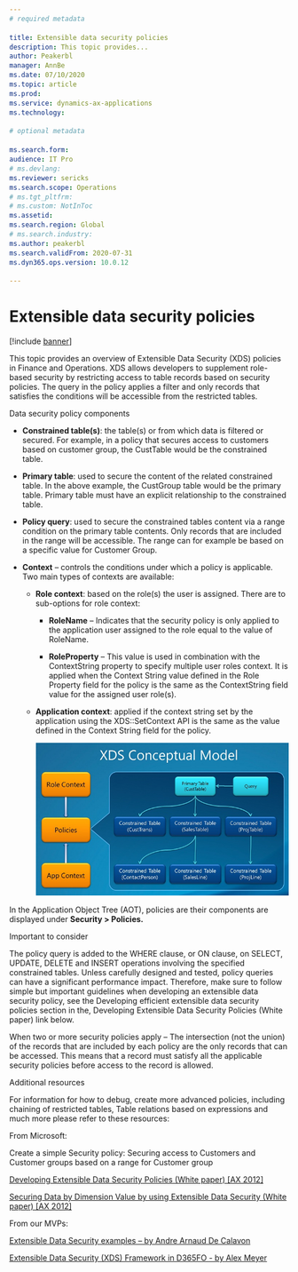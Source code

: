 ```yaml
---
# required metadata

title: Extensible data security policies 
description: This topic provides...
author: Peakerbl
manager: AnnBe
ms.date: 07/10/2020
ms.topic: article
ms.prod: 
ms.service: dynamics-ax-applications
ms.technology: 

# optional metadata

ms.search.form: 
audience: IT Pro
# ms.devlang: 
ms.reviewer: sericks
ms.search.scope: Operations
# ms.tgt_pltfrm: 
# ms.custom: NotInToc
ms.assetid: 
ms.search.region: Global
# ms.search.industry: 
ms.author: peakerbl
ms.search.validFrom: 2020-07-31
ms.dyn365.ops.version: 10.0.12

---
```


# Extensible data security policies 
[!include [banner](../includes/banner.md)]

This topic provides an overview of Extensible Data Security (XDS) policies in
Finance and Operations. XDS allows developers to supplement role-based security
by restricting access to table records based on security policies. The query in
the policy applies a filter and only records that satisfies the conditions will
be accessible from the restricted tables.

Data security policy components

-   **Constrained table(s)**: the table(s) or from which data is filtered or
    secured. For example, in a policy that secures access to customers based on
    customer group, the CustTable would be the constrained table.

-   **Primary table**: used to secure the content of the related constrained
    table. In the above example, the CustGroup table would be the primary table.
    Primary table must have an explicit relationship to the constrained table.

-   **Policy query**: used to secure the constrained tables content via a range
    condition on the primary table contents. Only records that are included in
    the range will be accessible. The range can for example be based on a
    specific value for Customer Group.

-   **Context** – controls the conditions under which a policy is applicable.
    Two main types of contexts are available:

    -   **Role context**: based on the role(s) the user is assigned. There are
        to sub-options for role context:

        -   **RoleName** – Indicates that the security policy is only applied to
            the application user assigned to the role equal to the value of
            RoleName.

        -   **RoleProperty** – This value is used in combination with the
            ContextString property to specify multiple user roles context. It is
            applied when the Context String value defined in the Role Property
            field for the policy is the same as the ContextString field value
            for the assigned user role(s).

    -   **Application context**: applied if the context string set by the
        application using the XDS::SetContext API is the same as the value
        defined in the Context String field for the policy.

        ![AOTXDSConceptualModel](media/c74bc4ea12f084dfbaddb024685843e8.jpg)

In the Application Object Tree (AOT), policies are their components are
displayed under **Security \> Policies.**

Important to consider

The policy query is added to the WHERE clause, or ON clause, on SELECT, UPDATE,
DELETE and INSERT operations involving the specified constrained tables. Unless
carefully designed and tested, policy queries can have a significant performance
impact. Therefore, make sure to follow simple but important guidelines when
developing an extensible data security policy, see the Developing efficient
extensible data security policies section in the, Developing Extensible Data
Security Policies (White paper) link below.

When two or more security policies apply – The intersection (not the union) of
the records that are included by each policy are the only records that can be
accessed. This means that a record must satisfy all the applicable security
policies before access to the record is allowed.

Additional resources

For information for how to debug, create more advanced policies, including
chaining of restricted tables, Table relations based on expressions and much
more please refer to these resources:

From Microsoft:

Create a simple Security policy: Securing access to Customers and Customer
groups based on a range for Customer group

[Developing Extensible Data Security Policies (White paper) [AX
2012]](https://technet.microsoft.com/en-us/library/hh272862.aspx)

[Securing Data by Dimension Value by using Extensible Data Security (White
paper) [AX 2012]](https://technet.microsoft.com/en-us/library/hh335188.aspx)

From our MVPs:

[Extensible Data Security examples – by Andre Arnaud De
Calavon](https://dynamicspedia.com/tag/xds/)

[Extensible Data Security (XDS) Framework in D365FO - by Alex
Meyer](https://alexdmeyer.com/2019/02/20/extensible-data-security-xds-framework-in-d365fo/)

